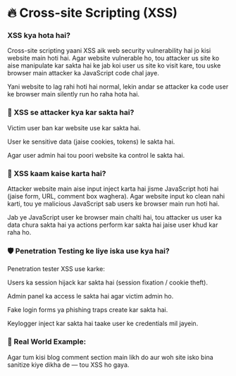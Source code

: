 # 🔥 Cross-site Scripting (XSS)

### XSS kya hota hai?
Cross-site scripting yaani XSS aik web security vulnerability hai jo kisi website main hoti hai. Agar website vulnerable ho, tou attacker us site ko aise manipulate kar sakta hai ke jab koi user us site ko visit kare, tou uske browser main attacker ka JavaScript code chal jaye.

Yani website to lag rahi hoti hai normal, lekin andar se attacker ka code user ke browser main silently run ho raha hota hai.

### 🚨 XSS se attacker kya kar sakta hai?

Victim user ban kar website use kar sakta hai.

User ke sensitive data (jaise cookies, tokens) le sakta hai.

Agar user admin hai tou poori website ka control le sakta hai.

### 🧠 XSS kaam kaise karta hai?

Attacker website main aise input inject karta hai jisme JavaScript hoti hai (jaise form, URL, comment box waghera). Agar website input ko clean nahi karti, tou ye malicious JavaScript sab users ke browser main run hoti hai.

Jab ye JavaScript user ke browser main chalti hai, tou attacker us user ka data chura sakta hai ya actions perform kar sakta hai jaise user khud kar raha ho.

### 🛡️ Penetration Testing ke liye iska use kya hai?

Penetration tester XSS use karke:

Users ka session hijack kar sakta hai (session fixation / cookie theft).

Admin panel ka access le sakta hai agar victim admin ho.

Fake login forms ya phishing traps create kar sakta hai.

Keylogger inject kar sakta hai taake user ke credentials mil jayein.

### 🧪 Real World Example:

Agar tum kisi blog comment section main **<script>alert('Hacked')</script>** likh do aur woh site isko bina sanitize kiye dikha de — tou XSS ho gaya.